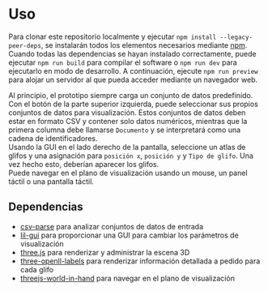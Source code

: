 # Uso
Para clonar este repositorio localmente y ejecutar `npm install --legacy-peer-deps`, se instalarán todos los elementos necesarios mediante [npm](https://www.npmjs.com/).
Cuando todas las dependencias se hayan instalado correctamente, puede ejecutar `npm run build` para compilar el software o `npm run dev` para ejecutarlo en modo de desarrollo.
A continuación, ejecute `npm run preview` para alojar un servidor al que pueda acceder mediante un navegador web.

Al principio, el prototipo siempre carga un conjunto de datos predefinido.
Con el botón de la parte superior izquierda, puede seleccionar sus propios conjuntos de datos para visualización. Estos conjuntos de datos deben estar en formato CSV y
contener solo datos numéricos, mientras que la primera columna debe llamarse `Documento` y se interpretará como una cadena de identificadores. \
Usando la GUI en el lado derecho de la pantalla, seleccione un atlas de glifos y una asignación para `posición x`, `posición y` y `Tipo de glifo`.
Una vez hecho esto, deberían aparecer los glifos. \
Puede navegar en el plano de visualización usando un mouse, un panel táctil o una pantalla táctil.

## Dependencias
- [csv-parse](https://www.npmjs.com/package/csv-parse) para analizar conjuntos de datos de entrada
- [lil-gui](https://lil-gui.georgealways.com/) para proporcionar una GUI para cambiar los parámetros de visualización
- [three.js](https://threejs.org/) para renderizar y administrar la escena 3D
- [three-openll-labels](https://strawberriesandcheese.github.io/three-openll-labels/) para renderizar información detallada a pedido para cada glifo
- [threejs-world-in-hand](https://orbitnavjs.github.io/WIHNavigationWebsite/) para navegar en el plano de visualización